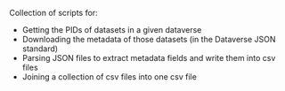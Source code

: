 Collection of scripts for:
- Getting the PIDs of datasets in a given dataverse
- Downloading the metadata of those datasets (in the Dataverse JSON standard)
- Parsing JSON files to extract metadata fields and write them into csv files
- Joining a collection of csv files into one csv file
